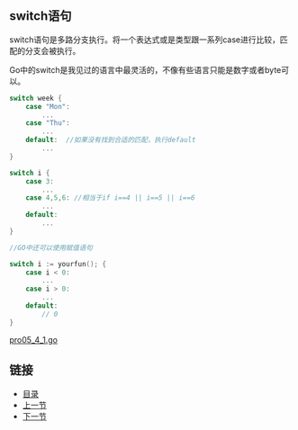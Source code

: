 ## switch语句
switch语句是多路分支执行。将一个表达式或是类型跟一系列case进行比较，匹配的分支会被执行。

Go中的switch是我见过的语言中最灵活的，不像有些语言只能是数字或者byte可以。

```go
switch week {
    case "Mon":
        ...
    case "Thu":
        ...
    default:  //如果没有找到合适的匹配，执行default
        ...
}

switch i {
    case 3:
        ...
    case 4,5,6: //相当于if i==4 || i==5 || i==6
        ...
    default:  
        ...
}

//GO中还可以使用赋值语句

switch i := yourfun(); {
    case i < 0:
        ...
    case i > 0:
        ...
    default:
        // 0
}
```

[pro05_4_1.go](https://github.com/sunnygocms/gobook/blob/master/src/go_lang_base/05/pro05_4_1.go)
## 链接
- [目录](https://github.com/sunnygocms/gobook/blob/master/menu.md)
- [上一节](https://github.com/sunnygocms/gobook/blob/master/go_lang_base/05.3.md)
- [下一节](https://github.com/sunnygocms/gobook/blob/master/go_lang_base/05.5.md)